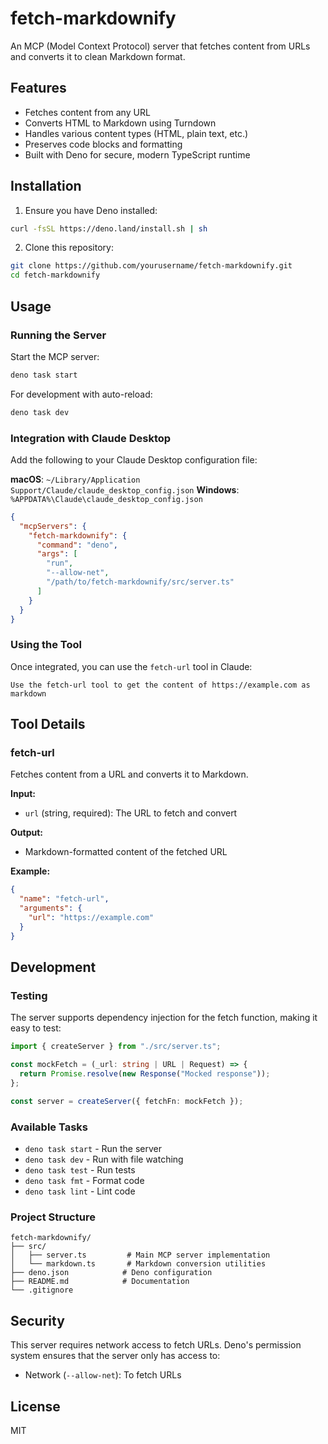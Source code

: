 # fetch-markdownify

An MCP (Model Context Protocol) server that fetches content from URLs and
converts it to clean Markdown format.

## Features

- Fetches content from any URL
- Converts HTML to Markdown using Turndown
- Handles various content types (HTML, plain text, etc.)
- Preserves code blocks and formatting
- Built with Deno for secure, modern TypeScript runtime

## Installation

1. Ensure you have Deno installed:

```bash
curl -fsSL https://deno.land/install.sh | sh
```

2. Clone this repository:

```bash
git clone https://github.com/yourusername/fetch-markdownify.git
cd fetch-markdownify
```

## Usage

### Running the Server

Start the MCP server:

```bash
deno task start
```

For development with auto-reload:

```bash
deno task dev
```

### Integration with Claude Desktop

Add the following to your Claude Desktop configuration file:

**macOS**: `~/Library/Application Support/Claude/claude_desktop_config.json`
**Windows**: `%APPDATA%\Claude\claude_desktop_config.json`

```json
{
  "mcpServers": {
    "fetch-markdownify": {
      "command": "deno",
      "args": [
        "run",
        "--allow-net",
        "/path/to/fetch-markdownify/src/server.ts"
      ]
    }
  }
}
```

### Using the Tool

Once integrated, you can use the `fetch-url` tool in Claude:

```
Use the fetch-url tool to get the content of https://example.com as markdown
```

## Tool Details

### fetch-url

Fetches content from a URL and converts it to Markdown.

**Input:**

- `url` (string, required): The URL to fetch and convert

**Output:**

- Markdown-formatted content of the fetched URL

**Example:**

```json
{
  "name": "fetch-url",
  "arguments": {
    "url": "https://example.com"
  }
}
```

## Development

### Testing

The server supports dependency injection for the fetch function, making it easy
to test:

```typescript
import { createServer } from "./src/server.ts";

const mockFetch = (_url: string | URL | Request) => {
  return Promise.resolve(new Response("Mocked response"));
};

const server = createServer({ fetchFn: mockFetch });
```

### Available Tasks

- `deno task start` - Run the server
- `deno task dev` - Run with file watching
- `deno task test` - Run tests
- `deno task fmt` - Format code
- `deno task lint` - Lint code

### Project Structure

```
fetch-markdownify/
├── src/
│   ├── server.ts         # Main MCP server implementation
│   └── markdown.ts       # Markdown conversion utilities
├── deno.json            # Deno configuration
├── README.md            # Documentation
└── .gitignore
```

## Security

This server requires network access to fetch URLs. Deno's permission system
ensures that the server only has access to:

- Network (`--allow-net`): To fetch URLs

## License

MIT
